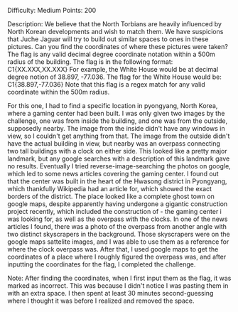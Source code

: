 Difficulty: Medium
Points: 200

Description:
We believe that the North Torbians are heavily influenced by North Korean developments and wish to match them. We have suspicions that Juche Jaguar will try to build out similar spaces to ones in these pictures. Can you find the coordinates of where these pictures were taken?
The flag is any valid decimal degree coordinate notation within a 500m radius of the building. The flag is in the following format: C1{XX.XXX,XX.XXX}
For example, the White House would be at decimal degree notion of 38.897, -77.036. The flag for the White House would be: C1{38.897,-77.036}
Note that this flag is a regex match for any valid coordinate within the 500m radius.


For this one, I had to find a specific location in pyongyang, North Korea, where a gaming center had been built.
I was only given two images by the challenge, one was from inside the building, and one was from the outside, supposedly nearby.
The image from the inside didn't have any windows in view, so I couldn't get anything from that.
The image from the outside didn't have the actual building in view, but nearby was an overpass connecting two tall buildings with a clock on either side.
This looked like a pretty major landmark, but any google searches with a description of this landmark gave no results.
Eventually I tried reverse-image-searching the photos on google, which led to some news articles covering the gaming center.
I found out that the center was built in the heart of the Hwasong district in Pyongyang, which thankfully Wikipedia had an article for, which showed the exact borders of the district.
The place looked like a complete ghost town on google maps, despite apparently having undergone a gigantic construction project recently, which included the construction of -
the gaming center i was looking for, as well as the overpass with the clocks.
In one of the news articles I found, there was a photo of the overpass from another angle with two distinct skyscrapers in the background.
Those skyscrapers were on the google maps sattelite images, and I was able to use them as a reference for where the clock overpass was.
After that, I used google maps to get the coordinates of a place where I roughly figured the overpass was, and after inputting the coordinates for the flag, I completed the challenge.

Note: After finding the coordinates, when I first input them as the flag, it was marked as incorrect. This was because I didn't notice I was pasting them in with an extra space.
I then spent at least 30 minutes second-guessing where I thought it was before I realized and removed the space.
